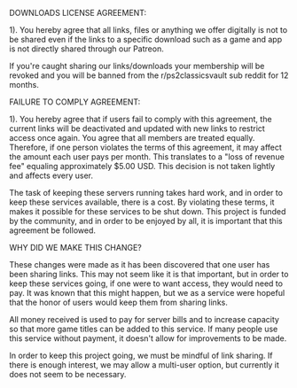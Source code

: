 DOWNLOADS LICENSE AGREEMENT:

1).  You hereby agree that all links, files or anything we offer digitally is not to be shared even if the links to a specific download such as a game and app is not directly shared through our Patreon.

If you're caught sharing our links/downloads your membership will be revoked and you will be banned from the r/ps2classicsvault sub reddit for 12 months.



FAILURE TO COMPLY AGREEMENT:

1). You hereby agree that if users fail to comply with this agreement, the current links will be deactivated and updated with new links to restrict access once again. You agree that all members are treated equally. Therefore, if one person violates the terms of this agreement, it may affect the amount each user pays per month. This translates to a "loss of revenue fee" equaling approximately $5.00 USD. This decision is not taken lightly and affects every user.

The task of keeping these servers running takes hard work, and in order to keep these services available, there is a cost. By violating these terms, it makes it possible for these services to be shut down. This project is funded by the community, and in order to be enjoyed by all, it is important that this agreement be followed.

WHY DID WE MAKE THIS CHANGE?

These changes were made as it has been discovered that one user has been sharing links. This may not seem like it is that important, but in order to keep these services going, if one were to want access, they would need to pay. It was known that this might happen, but we as a service were hopeful that the honor of users would keep them from sharing links.

All money received is used to pay for server bills and to increase capacity so that more game titles can be added to this service. If many people use this service without payment, it doesn't allow for improvements to be made.

In order to keep this project going, we must be mindful of link sharing. If there is enough interest, we may allow a multi-user option, but currently it does not seem to be necessary.

